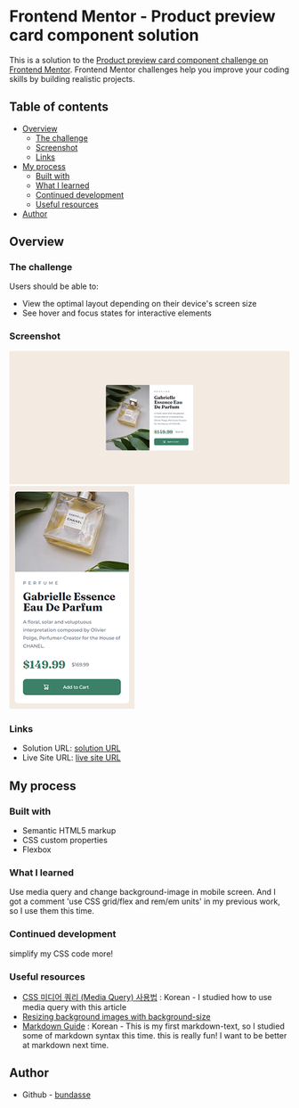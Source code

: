 # Frontend Mentor - Product preview card component solution

This is a solution to the [Product preview card component challenge on Frontend Mentor](https://www.frontendmentor.io/challenges/product-preview-card-component-GO7UmttRfa). Frontend Mentor challenges help you improve your coding skills by building realistic projects. 

## Table of contents

- [Overview](#overview)
  - [The challenge](#the-challenge)
  - [Screenshot](#screenshot)
  - [Links](#links)
- [My process](#my-process)
  - [Built with](#built-with)
  - [What I learned](#what-i-learned)
  - [Continued development](#continued-development)
  - [Useful resources](#useful-resources)
- [Author](#author)

## Overview

### The challenge

Users should be able to:

- View the optimal layout depending on their device's screen size
- See hover and focus states for interactive elements

### Screenshot

![desktop](screenshot/FrontendMentor-product-preview-card_01.png "desktop screenshot")
![mobile](screenshot/FrontendMentor-product-preview-card_02.png "mobile screenshot")


### Links

- Solution URL: [solution URL](https://github.com/bundasse/Frontend-Mentor-Solutions/tree/main/product-preview-card-component-main)
- Live Site URL: [live site URL](https://bundasse.github.io/Frontend-Mentor-Solutions/product-preview-card-component-main/index.html)

## My process

### Built with

- Semantic HTML5 markup
- CSS custom properties
- Flexbox

### What I learned

Use media query and change background-image in mobile screen. And I got a comment 'use CSS grid/flex and rem/em units' in my previous work, so I use them this time.

### Continued development

simplify my CSS code more!

### Useful resources

- [CSS 미디어 쿼리 (Media Query) 사용법](https://www.daleseo.com/css-media-queries/) : Korean - I studied how to use media query with this article
- [Resizing background images with background-size](https://developer.mozilla.org/en-US/docs/Web/CSS/CSS_Backgrounds_and_Borders/Resizing_background_images)
- [Markdown Guide](https://gist.github.com/ihoneymon/652be052a0727ad59601) : Korean - This is my first markdown-text, so I studied some of markdown syntax this time. this is really fun! I want to be better at markdown next time.

## Author

- Github - [bundasse](https://github.com/bundasse)
